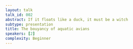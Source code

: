 ```yaml
---
layout: talk
talk_id: 002
abstract: If it floats like a duck, it must be a witch
subtype: presentation
title: The bouyancy of aquatic avians
speakers: [2]
complexity: Beginner
---
```


